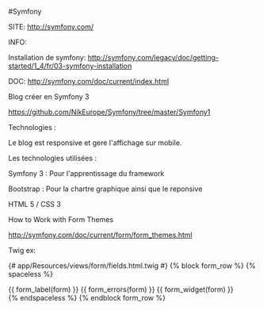 

#Symfony

SITE: http://symfony.com/



INFO:

Installation de symfony:  http://symfony.com/legacy/doc/getting-started/1_4/fr/03-symfony-installation


DOC: http://symfony.com/doc/current/index.html




Blog créer en Symfony 3

https://github.com/NikEurope/Symfony/tree/master/Symfony1



Technologies :

Le blog est responsive et gere l'affichage sur mobile.

Les technologies utilisées :

Symfony 3 : Pour l'apprentissage du framework
  
Bootstrap : Pour la chartre graphique ainsi que le reponsive
  
HTML 5 / CSS 3
  
  


How to Work with Form Themes

http://symfony.com/doc/current/form/form_themes.html


Twig ex: 


{# app/Resources/views/form/fields.html.twig #}
{% block form_row %}
{% spaceless %}
    <div class="form_row">
        {{ form_label(form) }}
        {{ form_errors(form) }}
        {{ form_widget(form) }}
    </div>
{% endspaceless %}
{% endblock form_row %}





